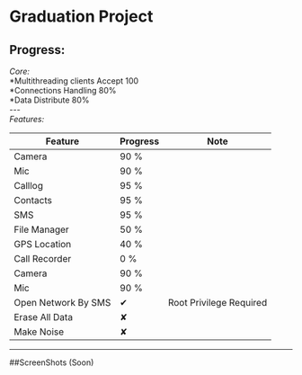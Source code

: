 # Graduation Project

## Progress:<br />

*Core:*<br />
*Multithreading clients Accept	100<br />
*Connections Handling			80%<br />
*Data Distribute				80%<br />
---<br />
*Features:*<br />

| Feature  				| Progress 	|	Note					|
| ----------------------|-----------|----------------------------
| Camera  				| 90 %  	|							|
| Mic		  			| 90 %  	|							|
| Calllog  				| 95 %  	|							|
| Contacts		  		| 95 %  	|							|
| SMS  					| 95 %  	|							|
| File Manager		  	| 50 %  	|							|
| GPS Location  		| 40 %  	|							|
| Call Recorder		  	| 0  %  	|							|
| Camera  				| 90 %  	|							|
| Mic		  			| 90 %  	|							|
|Open Network By SMS	|✔ 			|Root Privilege Required 	|
|Erase All Data			|✘			|							|
|Make Noise				|✘			|							|

---

##ScreenShots (Soon)<br />